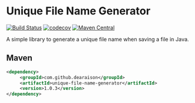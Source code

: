 # Unique File Name Generator

[![Build Status](https://travis-ci.com/DEARaison/unique-file-name-generator.svg?branch=master)](https://travis-ci.com/DEARaison/unique-file-name-generator)
[![codecov](https://codecov.io/gh/DEARaison/unique-file-name-generator/branch/master/graph/badge.svg)](https://codecov.io/gh/DEARaison/unique-file-name-generator)
[![Maven Central](https://img.shields.io/maven-central/v/com.github.dearaison/unique-file-name-generator.svg?label=Maven%20Central)](https://search.maven.org/search?q=g:%22com.github.dearaison%22%20AND%20a:%22unique-file-name-generator%22)

A simple library to generate a unique file name when saving a file in Java.

## Maven
```xml
<dependency>
     <groupId>com.github.dearaison</groupId>
     <artifactId>unique-file-name-generator</artifactId>
     <version>1.0.3</version>
</dependency>
```

